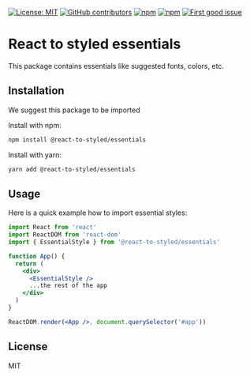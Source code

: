 [![License: MIT](https://img.shields.io/badge/License-MIT-yellow.svg)](https://opensource.org/licenses/MIT)
[![GitHub contributors](https://img.shields.io/github/contributors/react-to/react-to-styled)](https://github.com/react-to/react-to-styled/graphs/contributors)
[![npm](https://img.shields.io/npm/v/@react-to-styled/essentials)](https://www.npmjs.com/package/@react-to-styled/essentials)
[![npm](https://img.shields.io/npm/dm/@react-to-styled/essentials)](https://www.npmjs.com/package/@react-to-styled/essentials)
[![First good issue](https://img.shields.io/github/labels/react-to/react-to-styled/good%20first%20issue?label=Contribute)](https://github.com/react-to/react-to-styled/labels/good%20first%20issue)

# React to styled essentials

This package contains essentials like suggested fonts, colors, etc.

## Installation

We suggest this package to be imported

Install with npm:

```sh
npm install @react-to-styled/essentials
```

Install with yarn:

```sh
yarn add @react-to-styled/essentials
```

## Usage

Here is a quick example how to import essential styles:

```jsx
import React from 'react'
import ReactDOM from 'react-dom'
import { EssentialStyle } from '@react-to-styled/essentials'

function App() {
  return (
    <div>
      <EssentialStyle />
      ...the rest of the app
    </div>
  )
}

ReactDOM.render(<App />, document.querySelector('#app'))
```

## License

MIT
